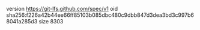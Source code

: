 version https://git-lfs.github.com/spec/v1
oid sha256:f226a42b44ee66ff85103b085dbc480c9dbb847d3dea3bd3c997b68041a285d3
size 8303
